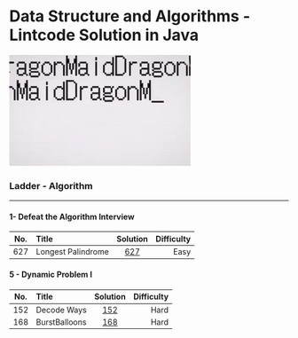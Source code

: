 Data Structure and Algorithms - Lintcode Solution in Java
==========================================================
![](static/dragonMaid.gif)

### Ladder - Algorithm 
----
#### 1- Defeat the Algorithm Interview 
| __No.__ |      __Title__      | __Solution__ | __Difficulty__ | 
|:-------:|:--------------------|:------------:|---------------:|
|  627    | Longest Palindrome  |[627](LongestPalindrome.java)| Easy | 



#### 5 - Dynamic Problem I 
| __No.__ |      __Title__      | __Solution__ | __Difficulty__ | 
|:-------:|:--------------------|:------------:|---------------:|
|  152    | Decode Ways         |[152](DecodeWays.java)  | Hard | 
|  168    | BurstBalloons       |[168](BurstBalloon.java)| Hard | 
